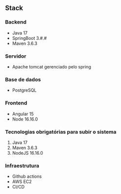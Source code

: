 ## Stack
### Backend
* Java 17
* SpringBoot 3.#.#
* Maven 3.6.3

### Servidor
* Apache tomcat gerenciado pelo spring

### Base de dados
* PostgreSQL

### Frontend
* Angular 15
* Node 16.16.0

### Tecnologias obrigatórias para subir o sistema
1. Java 17
2. Maven 3.6.3
3. NodeJS 16.16.0

### Infraestrutura
* Github actions
* AWS EC2
* CI/CD
